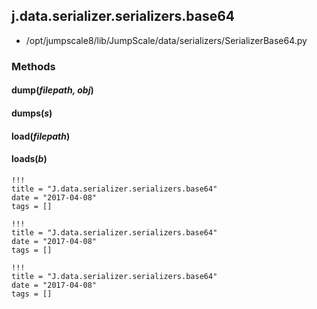 <!-- toc -->
## j.data.serializer.serializers.base64

- /opt/jumpscale8/lib/JumpScale/data/serializers/SerializerBase64.py

### Methods

#### dump(*filepath, obj*) 

#### dumps(*s*) 

#### load(*filepath*) 

#### loads(*b*) 


```
!!!
title = "J.data.serializer.serializers.base64"
date = "2017-04-08"
tags = []
```

```
!!!
title = "J.data.serializer.serializers.base64"
date = "2017-04-08"
tags = []
```

```
!!!
title = "J.data.serializer.serializers.base64"
date = "2017-04-08"
tags = []
```
